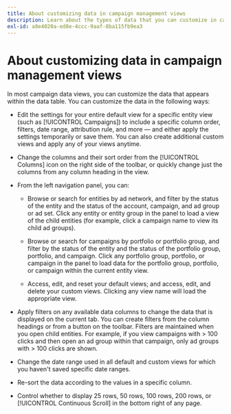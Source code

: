 ```yaml
---
title: About customizing data in campaign management views
description: Learn about the types of data that you can customize in campaign data views.
exl-id: a8e4020a-ed8e-4ccc-9aaf-8ba115fb9ea3
---
```

# About customizing data in campaign management views

In most campaign data views, you can customize the data that appears within the data table. You can customize the data in the following ways:

* Edit the settings for your entire default view for a specific entity view (such as [!UICONTROL Campaigns]) to include a specific column order, filters, date range, attribution rule, and more &mdash; and either apply the settings temporarily or save them. You can also create additional custom views and apply any of your views anytime.

* Change the columns and their sort order from the [!UICONTROL Columns] icon on the right side of the toolbar, or quickly change just the columns from any column heading in the view.

* From the left navigation panel, you can:

  * Browse or search for entities by ad network, and filter by the status of the entity and the status of the account, campaign, and ad group or ad set. Click any entity or entity group in the panel to load a view of the child entities (for example, click a campaign name to view its child ad groups).

  * Browse or search for campaigns by portfolio or portfolio group, and filter by the status of the entity and the status of the portfolio group, portfolio, and campaign. Click any portfolio group, portfolio, or campaign in the panel to load data for the portfolio group, portfolio, or campaign within the current entity view.

  * Access, edit, and reset your default views; and access, edit, and delete your custom views. Clicking any view name will load the appropriate view.

* Apply filters on any available data columns to change the data that is displayed on the current tab. You can create filters from the column headings or from a button on the toolbar. Filters are maintained when you open child entities. For example, if you view campaigns with \> 100 clicks and then open an ad group within that campaign, only ad groups with \> 100 clicks are shown.

* Change the date range used in all default and custom views for which you haven't saved specific date ranges.

* Re-sort the data according to the values in a specific column.

* Control whether to display 25 rows, 50 rows, 100 rows, 200 rows, or [!UICONTROL Continuous Scroll] in the bottom right of any page.
